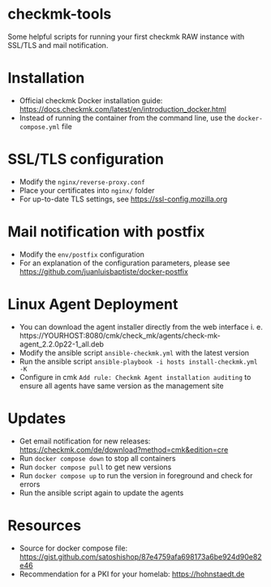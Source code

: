 # checkmk-tools
Some helpful scripts for running your first checkmk RAW instance with SSL/TLS and mail notification.

# Installation
- Official checkmk Docker installation guide: https://docs.checkmk.com/latest/en/introduction_docker.html
- Instead of running the container from the command line, use the `docker-compose.yml` file

# SSL/TLS configuration
- Modify the `nginx/reverse-proxy.conf`
- Place your certificates into `nginx/` folder
- For up-to-date TLS settings, see https://ssl-config.mozilla.org

# Mail notification with postfix
- Modify the `env/postfix` configuration
- For an explanation of the configuration parameters, please see https://github.com/juanluisbaptiste/docker-postfix

# Linux Agent Deployment
- You can download the agent installer directly from the web interface i. e. https://YOURHOST:8080/cmk/check_mk/agents/check-mk-agent_2.2.0p22-1_all.deb
- Modify the ansible script `ansible-checkmk.yml` with the latest version 
- Run the ansible script `ansible-playbook -i hosts install-checkmk.yml -K`
- Configure in cmk `Add rule: Checkmk Agent installation auditing` to ensure all agents have same version as the management site

# Updates
- Get email notification for new releases: https://checkmk.com/de/download?method=cmk&edition=cre
- Run `docker compose down` to stop all containers
- Run `docker compose pull` to get new versions
- Run `docker compose up` to run the version in foreground and check for errors
- Run the ansible script again to update the agents

# Resources
- Source for docker compose file: https://gist.github.com/satoshishop/87e4759afa698173a6be924d90e82e46
- Recommendation for a PKI for your homelab: https://hohnstaedt.de

